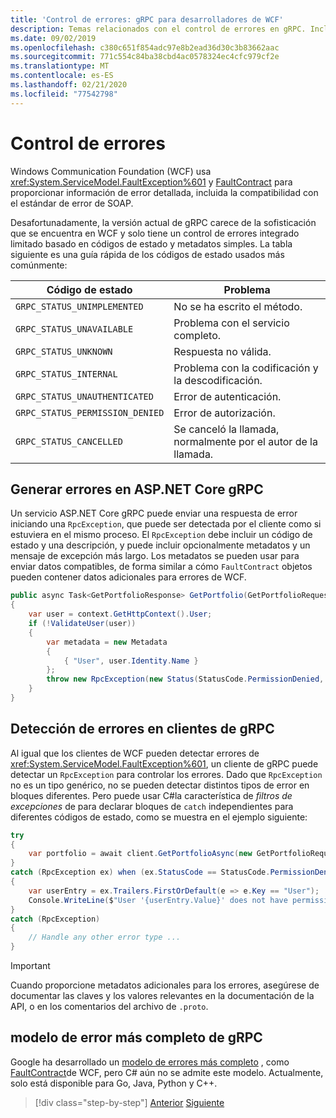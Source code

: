 ```yaml
---
title: 'Control de errores: gRPC para desarrolladores de WCF'
description: Temas relacionados con el control de errores en gRPC. Incluye una tabla de los códigos de estado usados con más frecuencia.
ms.date: 09/02/2019
ms.openlocfilehash: c380c651f854adc97e8b2ead36d30c3b83662aac
ms.sourcegitcommit: 771c554c84ba38cbd4ac0578324ec4cfc979cf2e
ms.translationtype: MT
ms.contentlocale: es-ES
ms.lasthandoff: 02/21/2020
ms.locfileid: "77542798"
---
```

# <a name="error-handling"></a>Control de errores

Windows Communication Foundation (WCF) usa <xref:System.ServiceModel.FaultException%601> y [FaultContract](xref:System.ServiceModel.FaultContractAttribute) para proporcionar información de error detallada, incluida la compatibilidad con el estándar de error de SOAP.

Desafortunadamente, la versión actual de gRPC carece de la sofisticación que se encuentra en WCF y solo tiene un control de errores integrado limitado basado en códigos de estado y metadatos simples. La tabla siguiente es una guía rápida de los códigos de estado usados más comúnmente:

| Código de estado | Problema |
| ----------- | ------- |
| `GRPC_STATUS_UNIMPLEMENTED` | No se ha escrito el método. |
| `GRPC_STATUS_UNAVAILABLE` | Problema con el servicio completo. |
| `GRPC_STATUS_UNKNOWN` | Respuesta no válida. |
| `GRPC_STATUS_INTERNAL` | Problema con la codificación y la descodificación. |
| `GRPC_STATUS_UNAUTHENTICATED` | Error de autenticación. |
| `GRPC_STATUS_PERMISSION_DENIED` | Error de autorización. |
| `GRPC_STATUS_CANCELLED` | Se canceló la llamada, normalmente por el autor de la llamada. |

## <a name="raise-errors-in-aspnet-core-grpc"></a>Generar errores en ASP.NET Core gRPC

Un servicio ASP.NET Core gRPC puede enviar una respuesta de error iniciando una `RpcException`, que puede ser detectada por el cliente como si estuviera en el mismo proceso. El `RpcException` debe incluir un código de estado y una descripción, y puede incluir opcionalmente metadatos y un mensaje de excepción más largo. Los metadatos se pueden usar para enviar datos compatibles, de forma similar a cómo `FaultContract` objetos pueden contener datos adicionales para errores de WCF.

```csharp
public async Task<GetPortfolioResponse> GetPortfolio(GetPortfolioRequest request, ServerCallContext context)
{
    var user = context.GetHttpContext().User;
    if (!ValidateUser(user))
    {
        var metadata = new Metadata
        {
            { "User", user.Identity.Name }
        };
        throw new RpcException(new Status(StatusCode.PermissionDenied, "Permission denied"), metadata);
    }
}
```

## <a name="catch-errors-in-grpc-clients"></a>Detección de errores en clientes de gRPC

Al igual que los clientes de WCF pueden detectar errores de <xref:System.ServiceModel.FaultException%601>, un cliente de gRPC puede detectar un `RpcException` para controlar los errores. Dado que `RpcException` no es un tipo genérico, no se pueden detectar distintos tipos de error en bloques diferentes. Pero puede usar C#la característica de *filtros de excepciones* de para declarar bloques de `catch` independientes para diferentes códigos de estado, como se muestra en el ejemplo siguiente:

```csharp
try
{
    var portfolio = await client.GetPortfolioAsync(new GetPortfolioRequest { Id = id });
}
catch (RpcException ex) when (ex.StatusCode == StatusCode.PermissionDenied)
{
    var userEntry = ex.Trailers.FirstOrDefault(e => e.Key == "User");
    Console.WriteLine($"User '{userEntry.Value}' does not have permission to view this portfolio.");
}
catch (RpcException)
{
    // Handle any other error type ...
}
```

> [!IMPORTANT]
> Cuando proporcione metadatos adicionales para los errores, asegúrese de documentar las claves y los valores relevantes en la documentación de la API, o en los comentarios del archivo de `.proto`.

## <a name="grpc-richer-error-model"></a>modelo de error más completo de gRPC

Google ha desarrollado un [modelo de errores más completo](https://cloud.google.com/apis/design/errors#error_model) , como [FaultContract](xref:System.ServiceModel.FaultContractAttribute)de WCF, pero C# aún no se admite este modelo. Actualmente, solo está disponible para Go, Java, Python y C++.

>[!div class="step-by-step"]
>[Anterior](metadata.md)
>[Siguiente](ws-protocols.md)
